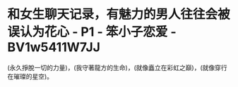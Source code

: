 # 和女生聊天记录，有魅力的男人往往会被误认为花心 - P1 - 笨小子恋爱 - BV1w5411W7JJ

(永久掙脫一切的力量)，(我守著龍方的生命)，(就像矗立在彩虹之巔)，(就像穿行在璀璨的星空)。